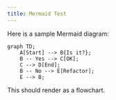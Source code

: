 ```yaml
---
title: Mermaid Test
---
```


Here is a sample Mermaid diagram:

```mermaid
graph TD;
    A[Start] --> B{Is it?};
    B -- Yes --> C[OK];
    C --> D[End];
    B -- No --> E[Refactor];
    E --> B;
```

This should render as a flowchart. 